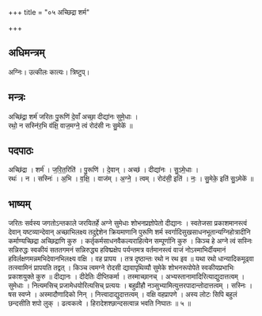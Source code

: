 +++
title = "०५ अच्छिद्रा शर्म"

+++
## अधिमन्त्रम्
अग्निः। उत्कीलः कात्यः। त्रिष्टुप्।

## मन्त्रः
अच्छि॑द्रा॒ शर्म॑ जरितः पु॒रूणि॑ दे॒वाँ अच्छा॒ दीद्या॑नः सुमे॒धाः ।  
रथो॒ न सस्नि॑र॒भि व॑क्षि॒ वाज॒मग्ने॒ त्वं रोद॑सी नः सु॒मेके॑ ॥

## पदपाठः
अच्छि॑द्रा । शर्म॑ । ज॒रि॒त॒रिति॑ । पु॒रूणि॑ । दे॒वान् । अच्छ॑ । दीद्या॑नः । सु॒ऽमे॒धाः ।  
रथः॑ । न । सस्निः॑ । अ॒भि । व॒क्षि॒ । वाज॑म् । अ॒ग्ने॒ । त्वम् । रोद॑सी॒ इति॑ । नः॒ । सु॒मेके॒ इति॑ सु॒ऽमेके॑ ॥

## भाष्यम्
जरितः सर्वस्य जगतोऽन्तकाले जरयितर्हे अग्ने सुमेधाः शोभनप्रज्ञोपेतो दीद्यानः । स्वतेजसा प्रकाशमानस्त्वं देवान् यष्टव्यान्देवान् अच्छाभिलक्ष्य तदुद्देशेन क्रियमाणानि पुरूणि शर्म स्वर्गादिसुखसाधनभूतान्यग्निहोत्रादीनि कर्माण्यच्छिद्रा अच्छिद्राणि कुरु । कर्तृकर्मसाधनवैकल्यराहित्येन सम्पूर्णानि कुरु । किञ्च हे अग्ने त्वं सस्निः सन्निरुद्धः स्वकीयं सततगमनं सन्निरुद्ध्य हविष्प्रक्षेप पर्यन्तमत्र वर्तमानस्त्वं वाजं नोऽस्माभिर्दीयमानं हविर्लक्षणमन्नमभिदेवानभिलक्ष्य वक्षि । वह प्रापय । तत्र दृष्ठान्तः रथो न रथ इव ॥ यथा रथो धान्यादिकमूढ्वा तत्स्वामिनं प्रापयति तद्वत् । किञ्च त्वमग्ने रोदसी द्यावापृथिव्यौ सुमेके शोभनरूपोपेते स्वकीयप्रभाभिः प्रकाशयुक्ते कुरु ॥ दीद्यानः । दीदेतिः दीप्तिकर्मा । तस्माच्छानच् । अभ्यस्तानामादिरित्याद्युदात्तत्वम् । सुमेधाः । नित्यमसिच् प्रजामेधयोरित्यसिच् प्रत्ययः । बहुव्रीहौ नञ्सुभ्यामित्युत्तरपादान्तोदात्तत्वम् । सस्निः । षस स्वप्ने । अस्मादौणादिको निन् । नित्त्वादाद्युदात्तत्वम् । वक्षि वहप्रापणे । अस्य लोटः सिपि बहुलं छन्दसीति शपो लुक् । ढत्वकत्वे । हिरादेशश्छान्दसत्वान्न भवति निघातः ॥ ५ ॥